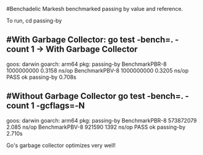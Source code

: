 #Benchadelic Markesh benchmarked passing by value and reference.

To run,
cd passing-by

#With Garbage Collector:
go test -bench=. -count 1 -> With Garbage Collector
-----
goos: darwin
goarch: arm64
pkg: passing-by
BenchmarkPBR-8          1000000000               0.3158 ns/op
BenchmarkPBV-8          1000000000               0.3205 ns/op
PASS
ok      passing-by      0.708s


#Without Garbage Collector
go test -bench=. -count 1 -gcflags=-N
----
goos: darwin
goarch: arm64
pkg: passing-by
BenchmarkPBR-8          573872079                2.085 ns/op
BenchmarkPBV-8            921590              1392 ns/op
PASS
ok      passing-by      2.710s

Go's garbage collector optimizes very well!
